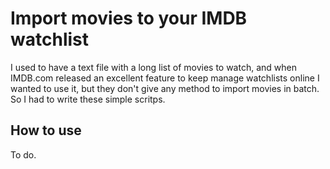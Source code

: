 Import movies to your IMDB watchlist
====================================

I used to have a text file with a long list of movies to watch, and when IMDB.com released an excellent feature to keep manage watchlists online I wanted to use it, but they don't give any method to import movies in batch. So I had to write these simple scritps. 

How to use
----------
To do.

